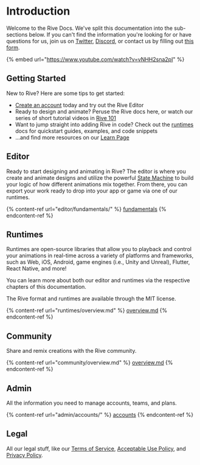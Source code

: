 # Introduction

Welcome to the Rive Docs. We've split this documentation into the sub-sections below. If you can't find the information you're looking for or have questions for us, join us on [Twitter](https://twitter.com/rive\_app), [Discord](https://discord.com/invite/FGjmaTr), or contact us by filling out [this form](https://rive.app/contact).

{% embed url="https://www.youtube.com/watch?v=vNHH2sna2pI" %}

## Getting Started

New to Rive? Here are some tips to get started:

* [Create an account](https://rive.app/login/?redirect=https%3A%2F%2Feditor.rive.app) today and try out the Rive Editor
* Ready to design and animate? Peruse the Rive docs here, or watch our series of short tutorial videos in [Rive 101](https://youtube.com/playlist?list=PLujDTZWVDSsFGonP9kzAnvryowW098-p3)
* Want to jump straight into adding Rive in code? Check out the [runtimes](runtimes/overview.md) docs for quickstart guides, examples, and code snippets
* ...and find more resources on our [Learn Page](https://rive.app/learn-rive)

## Editor

Ready to start designing and animating in Rive? The editor is where you create and animate designs and utilize the powerful [State Machine](editor/state-machine/) to build your logic of how different animations mix together. From there, you can export your work ready to drop into your app or game via one of our runtimes.

{% content-ref url="editor/fundamentals/" %}
[fundamentals](editor/fundamentals/)
{% endcontent-ref %}

## Runtimes

Runtimes are open-source libraries that allow you to playback and control your animations in real-time across a variety of platforms and frameworks, such as Web, iOS, Android, game engines (i.e., Unity and Unreal), Flutter, React Native, and more!

You can learn more about both our editor and runtimes via the respective chapters of this documentation.

The Rive format and runtimes are available through the MIT license.

{% content-ref url="runtimes/overview.md" %}
[overview.md](runtimes/overview.md)
{% endcontent-ref %}

## Community

Share and remix creations with the Rive community.

{% content-ref url="community/overview.md" %}
[overview.md](community/overview.md)
{% endcontent-ref %}

## Admin

All the information you need to manage accounts, teams, and plans.

{% content-ref url="admin/accounts/" %}
[accounts](admin/accounts/)
{% endcontent-ref %}

## Legal

All our legal stuff, like our [Terms of Service](legal/terms-of-service.md), [Acceptable Use Policy](legal/acceptable-use-policy.md), and [Privacy Policy](legal/privacy-policy.md).
